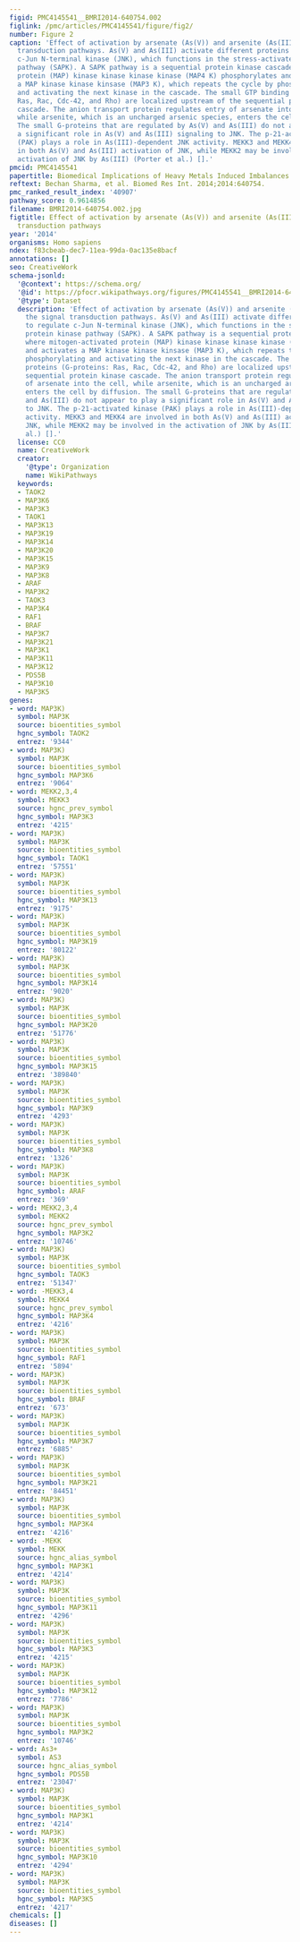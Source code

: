 ```yaml
---
figid: PMC4145541__BMRI2014-640754.002
figlink: /pmc/articles/PMC4145541/figure/fig2/
number: Figure 2
caption: 'Effect of activation by arsenate (As(V)) and arsenite (As(III)) on the signal
  transduction pathways. As(V) and As(III) activate different proteins to regulate
  c-Jun N-terminal kinase (JNK), which functions in the stress-activated protein kinase
  pathway (SAPK). A SAPK pathway is a sequential protein kinase cascade where mitogen-activated
  protein (MAP) kinase kinase kinase kinase (MAP4 K) phosphorylates and activates
  a MAP kinase kinase kinsase (MAP3 K), which repeats the cycle by phosphorylating
  and activating the next kinase in the cascade. The small GTP binding proteins (G-proteins:
  Ras, Rac, Cdc-42, and Rho) are localized upstream of the sequential protein kinase
  cascade. The anion transport protein regulates entry of arsenate into the cell,
  while arsenite, which is an uncharged arsenic species, enters the cell by diffusion.
  The small G-proteins that are regulated by As(V) and As(III) do not appear to play
  a significant role in As(V) and As(III) signaling to JNK. The p-21-activated kinase
  (PAK) plays a role in As(III)-dependent JNK activity. MEKK3 and MEKK4 are involved
  in both As(V) and As(III) activation of JNK, while MEKK2 may be involved in the
  activation of JNK by As(III) (Porter et al.) [].'
pmcid: PMC4145541
papertitle: Biomedical Implications of Heavy Metals Induced Imbalances in Redox Systems.
reftext: Bechan Sharma, et al. Biomed Res Int. 2014;2014:640754.
pmc_ranked_result_index: '40907'
pathway_score: 0.9614856
filename: BMRI2014-640754.002.jpg
figtitle: Effect of activation by arsenate (As(V)) and arsenite (As(III)) on the signal
  transduction pathways
year: '2014'
organisms: Homo sapiens
ndex: f83cbeab-dec7-11ea-99da-0ac135e8bacf
annotations: []
seo: CreativeWork
schema-jsonld:
  '@context': https://schema.org/
  '@id': https://pfocr.wikipathways.org/figures/PMC4145541__BMRI2014-640754.002.html
  '@type': Dataset
  description: 'Effect of activation by arsenate (As(V)) and arsenite (As(III)) on
    the signal transduction pathways. As(V) and As(III) activate different proteins
    to regulate c-Jun N-terminal kinase (JNK), which functions in the stress-activated
    protein kinase pathway (SAPK). A SAPK pathway is a sequential protein kinase cascade
    where mitogen-activated protein (MAP) kinase kinase kinase kinase (MAP4 K) phosphorylates
    and activates a MAP kinase kinase kinsase (MAP3 K), which repeats the cycle by
    phosphorylating and activating the next kinase in the cascade. The small GTP binding
    proteins (G-proteins: Ras, Rac, Cdc-42, and Rho) are localized upstream of the
    sequential protein kinase cascade. The anion transport protein regulates entry
    of arsenate into the cell, while arsenite, which is an uncharged arsenic species,
    enters the cell by diffusion. The small G-proteins that are regulated by As(V)
    and As(III) do not appear to play a significant role in As(V) and As(III) signaling
    to JNK. The p-21-activated kinase (PAK) plays a role in As(III)-dependent JNK
    activity. MEKK3 and MEKK4 are involved in both As(V) and As(III) activation of
    JNK, while MEKK2 may be involved in the activation of JNK by As(III) (Porter et
    al.) [].'
  license: CC0
  name: CreativeWork
  creator:
    '@type': Organization
    name: WikiPathways
  keywords:
  - TAOK2
  - MAP3K6
  - MAP3K3
  - TAOK1
  - MAP3K13
  - MAP3K19
  - MAP3K14
  - MAP3K20
  - MAP3K15
  - MAP3K9
  - MAP3K8
  - ARAF
  - MAP3K2
  - TAOK3
  - MAP3K4
  - RAF1
  - BRAF
  - MAP3K7
  - MAP3K21
  - MAP3K1
  - MAP3K11
  - MAP3K12
  - PDS5B
  - MAP3K10
  - MAP3K5
genes:
- word: MAP3K)
  symbol: MAP3K
  source: bioentities_symbol
  hgnc_symbol: TAOK2
  entrez: '9344'
- word: MAP3K)
  symbol: MAP3K
  source: bioentities_symbol
  hgnc_symbol: MAP3K6
  entrez: '9064'
- word: MEKK2,3,4
  symbol: MEKK3
  source: hgnc_prev_symbol
  hgnc_symbol: MAP3K3
  entrez: '4215'
- word: MAP3K)
  symbol: MAP3K
  source: bioentities_symbol
  hgnc_symbol: TAOK1
  entrez: '57551'
- word: MAP3K)
  symbol: MAP3K
  source: bioentities_symbol
  hgnc_symbol: MAP3K13
  entrez: '9175'
- word: MAP3K)
  symbol: MAP3K
  source: bioentities_symbol
  hgnc_symbol: MAP3K19
  entrez: '80122'
- word: MAP3K)
  symbol: MAP3K
  source: bioentities_symbol
  hgnc_symbol: MAP3K14
  entrez: '9020'
- word: MAP3K)
  symbol: MAP3K
  source: bioentities_symbol
  hgnc_symbol: MAP3K20
  entrez: '51776'
- word: MAP3K)
  symbol: MAP3K
  source: bioentities_symbol
  hgnc_symbol: MAP3K15
  entrez: '389840'
- word: MAP3K)
  symbol: MAP3K
  source: bioentities_symbol
  hgnc_symbol: MAP3K9
  entrez: '4293'
- word: MAP3K)
  symbol: MAP3K
  source: bioentities_symbol
  hgnc_symbol: MAP3K8
  entrez: '1326'
- word: MAP3K)
  symbol: MAP3K
  source: bioentities_symbol
  hgnc_symbol: ARAF
  entrez: '369'
- word: MEKK2,3,4
  symbol: MEKK2
  source: hgnc_prev_symbol
  hgnc_symbol: MAP3K2
  entrez: '10746'
- word: MAP3K)
  symbol: MAP3K
  source: bioentities_symbol
  hgnc_symbol: TAOK3
  entrez: '51347'
- word: -MEKK3,4
  symbol: MEKK4
  source: hgnc_prev_symbol
  hgnc_symbol: MAP3K4
  entrez: '4216'
- word: MAP3K)
  symbol: MAP3K
  source: bioentities_symbol
  hgnc_symbol: RAF1
  entrez: '5894'
- word: MAP3K)
  symbol: MAP3K
  source: bioentities_symbol
  hgnc_symbol: BRAF
  entrez: '673'
- word: MAP3K)
  symbol: MAP3K
  source: bioentities_symbol
  hgnc_symbol: MAP3K7
  entrez: '6885'
- word: MAP3K)
  symbol: MAP3K
  source: bioentities_symbol
  hgnc_symbol: MAP3K21
  entrez: '84451'
- word: MAP3K)
  symbol: MAP3K
  source: bioentities_symbol
  hgnc_symbol: MAP3K4
  entrez: '4216'
- word: -MEKK
  symbol: MEKK
  source: hgnc_alias_symbol
  hgnc_symbol: MAP3K1
  entrez: '4214'
- word: MAP3K)
  symbol: MAP3K
  source: bioentities_symbol
  hgnc_symbol: MAP3K11
  entrez: '4296'
- word: MAP3K)
  symbol: MAP3K
  source: bioentities_symbol
  hgnc_symbol: MAP3K3
  entrez: '4215'
- word: MAP3K)
  symbol: MAP3K
  source: bioentities_symbol
  hgnc_symbol: MAP3K12
  entrez: '7786'
- word: MAP3K)
  symbol: MAP3K
  source: bioentities_symbol
  hgnc_symbol: MAP3K2
  entrez: '10746'
- word: As3+
  symbol: AS3
  source: hgnc_alias_symbol
  hgnc_symbol: PDS5B
  entrez: '23047'
- word: MAP3K)
  symbol: MAP3K
  source: bioentities_symbol
  hgnc_symbol: MAP3K1
  entrez: '4214'
- word: MAP3K)
  symbol: MAP3K
  source: bioentities_symbol
  hgnc_symbol: MAP3K10
  entrez: '4294'
- word: MAP3K)
  symbol: MAP3K
  source: bioentities_symbol
  hgnc_symbol: MAP3K5
  entrez: '4217'
chemicals: []
diseases: []
---
```

